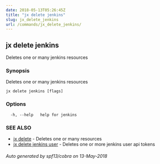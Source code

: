 ```yaml
---
date: 2018-05-13T05:26:45Z
title: "jx delete jenkins"
slug: jx_delete_jenkins
url: /commands/jx_delete_jenkins/
---
```

## jx delete jenkins

Deletes one or many jenkins resources

### Synopsis

Deletes one or many jenkins resources

```
jx delete jenkins [flags]
```

### Options

```
  -h, --help   help for jenkins
```

### SEE ALSO

* [jx delete](/commands/jx_delete/)	 - Deletes one or many resources
* [jx delete jenkins user](/commands/jx_delete_jenkins_user/)	 - Deletes one or more jenkins user api tokens

###### Auto generated by spf13/cobra on 13-May-2018
